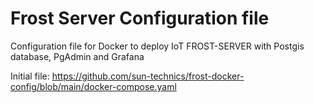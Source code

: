 # Frost Server Configuration file
Configuration file for Docker to deploy IoT FROST-SERVER with Postgis database, PgAdmin and Grafana

Initial file: https://github.com/sun-technics/frost-docker-config/blob/main/docker-compose.yaml
